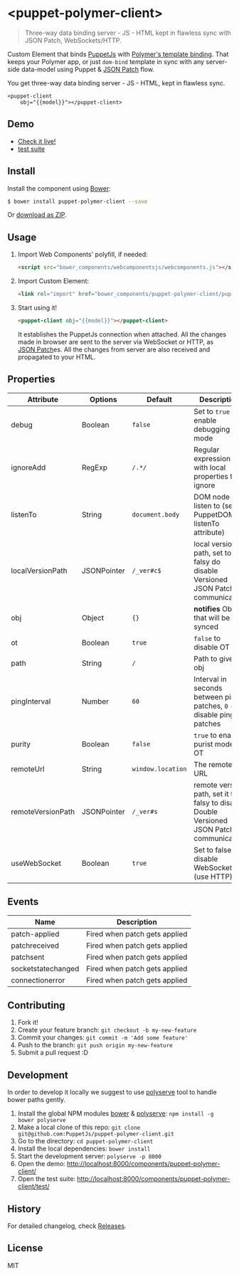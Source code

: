 
# &lt;puppet-polymer-client&gt;
> Three-way data binding server - JS - HTML kept in flawless sync with JSON Patch, WebSockets/HTTP.

Custom Element that binds [PuppetJs](https://github.com/PuppetJs/PuppetJs) with [Polymer's template binding](https://www.polymer-project.org/1.0/docs/devguide/templates.html).
That keeps your Polymer app, or just `dom-bind` template in sync with any server-side
data-model using Puppet & [JSON Patch](https://tools.ietf.org/html/rfc6902) flow.

You get three-way data binding server - JS - HTML, kept in flawless sync.

    <puppet-client
        obj="{{model}}"></puppet-client>




## Demo

- [Check it live!](http://PuppetJs.github.io/puppet-polymer-client)
- [test suite](http://PuppetJs.github.io/puppet-polymer-client/test)


## Install

Install the component using [Bower](http://bower.io/):

```sh
$ bower install puppet-polymer-client --save
```

Or [download as ZIP](https://github.com/PuppetJs/puppet-polymer-client/archive/gh-pages.zip).

## Usage

1. Import Web Components' polyfill, if needed:

    ```html
    <script src="bower_components/webcomponentsjs/webcomponents.js"></script>
    ```

2. Import Custom Element:

    ```html
    <link rel="import" href="bower_components/puppet-polymer-client/puppet-client.html">
    ```

3. Start using it!

    ```html
    <puppet-client obj="{{model}}"></puppet-client>
    ```
    It establishes the PuppetJs connection when attached. All the changes made
    in browser are sent to the server via WebSocket or HTTP, as
    [JSON Patch](https://tools.ietf.org/html/rfc6902)es.
    All the changes from server are also received and propagated to your HTML.

## Properties


Attribute                       | Options   | Default | Description
---                             | ---       | ---     | ---
debug | Boolean | `false` | Set to `true` to enable debugging mode
ignoreAdd | RegExp | `/.*/` | Regular expression with local properties to ignore
listenTo | String | `document.body` | DOM node to listen to (see PuppetDOM listenTo attribute)
localVersionPath | JSONPointer | `/_ver#c$` | local version path, set to falsy do disable Versioned JSON Patch communication
obj | Object | `{}` | **notifies** Object that will be synced
ot | Boolean | `true` | `false` to disable OT
path | String | `/` | Path to given obj
pingInterval | Number | `60` | Interval in seconds between ping patches, `0` - disable ping patches
purity | Boolean | `false` | `true` to enable purist mode of OT
remoteUrl | String | `window.location` | The remote's URL
remoteVersionPath | JSONPointer | `/_ver#s` | remote version path, set it to falsy to disable Double Versioned JSON Patch communication
useWebSocket | Boolean | `true` | Set to false to disable WebSocket (use HTTP)


## Events

Name                       | Description
---                             | ---     
patch-applied | Fired when patch gets applied
patchreceived | Fired when patch gets applied
patchsent | Fired when patch gets applied
socketstatechanged | Fired when patch gets applied
connectionerror | Fired when patch gets applied

## Contributing

1. Fork it!
2. Create your feature branch: `git checkout -b my-new-feature`
3. Commit your changes: `git commit -m 'Add some feature'`
4. Push to the branch: `git push origin my-new-feature`
5. Submit a pull request :D

## Development

In order to develop it locally we suggest to use [polyserve](https://npmjs.com/polyserve) tool to handle bower paths gently.

1. Install the global NPM modules [bower](http://bower.io/) & [polyserve](https://npmjs.com/polyserve): `npm install -g bower polyserve`
2. Make a local clone of this repo: `git clone git@github.com:PuppetJs/puppet-polymer-client.git`
3. Go to the directory: `cd puppet-polymer-client`
4. Install the local dependencies: `bower install`
5. Start the development server: `polyserve -p 8000`
6. Open the demo: [http://localhost:8000/components/puppet-polymer-client/](http://localhost:8000/components/puppet-polymer-client/)
7. Open the test suite: [http://localhost:8000/components/puppet-polymer-client/test/](http://localhost:8000/components/puppet-polymer-client/test/)

## History

For detailed changelog, check [Releases](https://github.com/PuppetJs/puppet-polymer-client/releases).

## License

MIT
